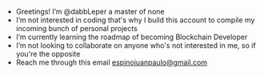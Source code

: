 -  Greetings! I’m @dabbLeper a master of none
-  I’m not interested in coding that's why I build this account to compile my incoming bunch of personal projects
-  I’m currently learning the roadmap of becoming Blockchain Developer
-  I’m not looking to collaborate on anyone who's not interested in me, so if you're the opposite
-  Reach me through this email espinojuanpaulo@gmail.com 
